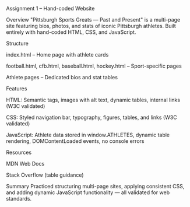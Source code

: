 Assignment 1 – Hand-coded Website

Overview
"Pittsburgh Sports Greats — Past and Present" is a multi-page site featuring bios, photos, and stats of iconic Pittsburgh athletes. Built entirely with hand-coded HTML, CSS, and JavaScript.

Structure

index.html – Home page with athlete cards

football.html, cfb.html, baseball.html, hockey.html – Sport-specific pages

Athlete pages – Dedicated bios and stat tables

Features

HTML: Semantic tags, images with alt text, dynamic tables, internal links (W3C validated)

CSS: Styled navigation bar, typography, figures, tables, and links (W3C validated)

JavaScript: Athlete data stored in window.ATHLETES, dynamic table rendering, DOMContentLoaded events, no console errors

Resources

MDN Web Docs

Stack Overflow (table guidance)

Summary
Practiced structuring multi-page sites, applying consistent CSS, and adding dynamic JavaScript functionality — all validated for web standards.
